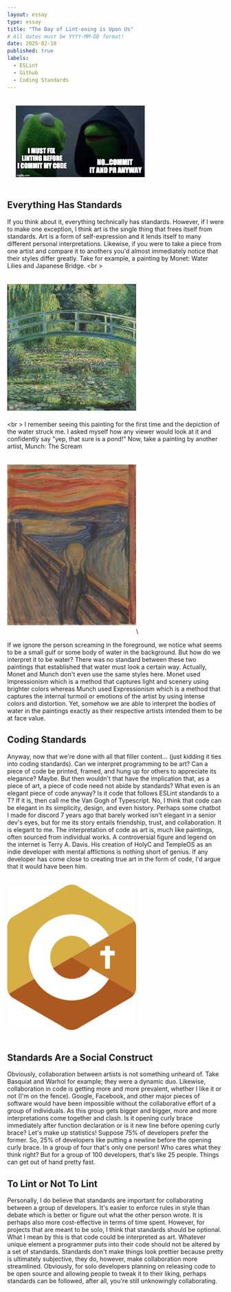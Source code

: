 ```yaml
---
layout: essay
type: essay
title: "The Day of Lint-ening is Upon Us"
# All dates must be YYYY-MM-DD format!
date: 2025-02-10
published: true
labels:
  - ESLint
  - Github
  - Coding Standards
---
```


<img width="300px" class="rounded float-start pe-4" src="../img/essays/eslintmeem.jpg" style="margin-top: 20px; margin-bottom: 20px;margin-left: 20px;">
<br \>

## Everything Has Standards

If you think about it, everything technically has standards. However, if I were to make one exception, I think art is the single thing that frees itself from standards. Art is a form of self-expression and it lends itself to many different personal interpretations. Likewise, if you were to take a piece from one artist and compare it to anothers you'd almost immediately notice that their styles differ greatly. Take for example, a painting by Monet: Water Lilies and Japanese Bridge.
<br \>

<img width="300px" class="rounded float-start pe-4" src="../img/essays/waterlillies.png.jpg" style="padding-top: 20px; padding-bottom: 20px;">\
<br \>
I remember seeing this painting for the first time and the depiction of the water struck me. I asked myself how any viewer would look at it and confidently say "yep, that sure is a pond!" Now, take a painting by another artist, Munch: The Scream

<img width="300px" class="rounded float-start pe-4" src="../img/essays/thescream.jpg" style="padding-top: 20px; padding-bottom: 20px;">\

If we ignore the person screaming in the foreground, we notice what seems to be a small gulf or some body of water in the background. But how do we interpret it to be water? There was no standard between these two paintings that established that water must look a certain way. Actually, Monet and Munch don't even use the same styles here. Monet used Impressionism which is a method that captures light and scenery using brighter colors whereas Munch used Expressionism which is a method that captures the internal turmoil or emotions of the artist by using intense colors and distortion. Yet, somehow we are able to interpret the bodies of water in the paintings exactly as their respective artists intended them to be at face value.

## Coding Standards

Anyway, now that we're done with all that filler content... (just kidding it ties into coding standards). Can we interpret programming to be art? Can a piece of code be printed, framed, and hung up for others to appreciate its elegance? Maybe. But then wouldn't that have the implication that, as a piece of art, a piece of code need not abide by standards? What even is an elegant piece of code anyway? Is it code that follows ESLint standards to a T? If it is, then call me the Van Gogh of Typescript. No, I think that code can be elegant in its simplicity, design, and even history. Perhaps some chatbot I made for discord 7 years ago that barely worked isn't elegant in a senior dev's eyes, but for me its story entails friendship, trust, and collaboration. It is elegant to me. The interpretation of code as art is, much like paintings, often sourced from individual works. A controversial figure and legend on the internet is Terry A. Davis. His creation of HolyC and TempleOS as an indie developer with mental afflictions is nothing short of genius. If any developer has come close to creating true art in the form of code, I'd argue that it would have been him.

<img width="300px" class="rounded float-start pe-4" src="../img/essays/holyc.png" style="padding-top: 20px; padding-bottom: 20px;">

## Standards Are a Social Construct

Obviously, collaboration between artists is not something unheard of. Take Basquiat and Warhol for example; they were a dynamic duo. Likewise, collaboration in code is getting more and more prevalent, whether I like it or not (I'm on the fence). Google, Facebook, and other major pieces of software would have been impossible without the collaborative effort of a group of individuals. As this group gets bigger and bigger, more and more interpretations come together and clash. Is it opening curly brace immediately after function declaration or is it new line before opening curly brace? Let's make up statistics! Suppose 75% of developers prefer the former. So, 25% of developers like putting a newline before the opening curly brace. In a group of four that's only one person! Who cares what they think right? But for a group of 100 developers, that's like 25 people. Things can get out of hand pretty fast.

## To Lint or Not To Lint

Personally, I do believe that standards are important for collaborating between a group of developers. It's easier to enforce rules in style than debate which is better or figure out what the other person wrote. It is perhaps also more cost-effective in terms of time spent. However, for projects that are meant to be solo, I think that standards should be optional. What I mean by this is that code could be interpreted as art. Whatever unique element a programmer puts into their code should not be altered by a set of standards. Standards don't make things look prettier because pretty is ultimately subjective, they do, however, make collaboration more streamlined. Obviously, for solo developers planning on releasing code to be open source and allowing people to tweak it to their liking, perhaps standards can be followed, after all, you're still unknowingly collaborating.